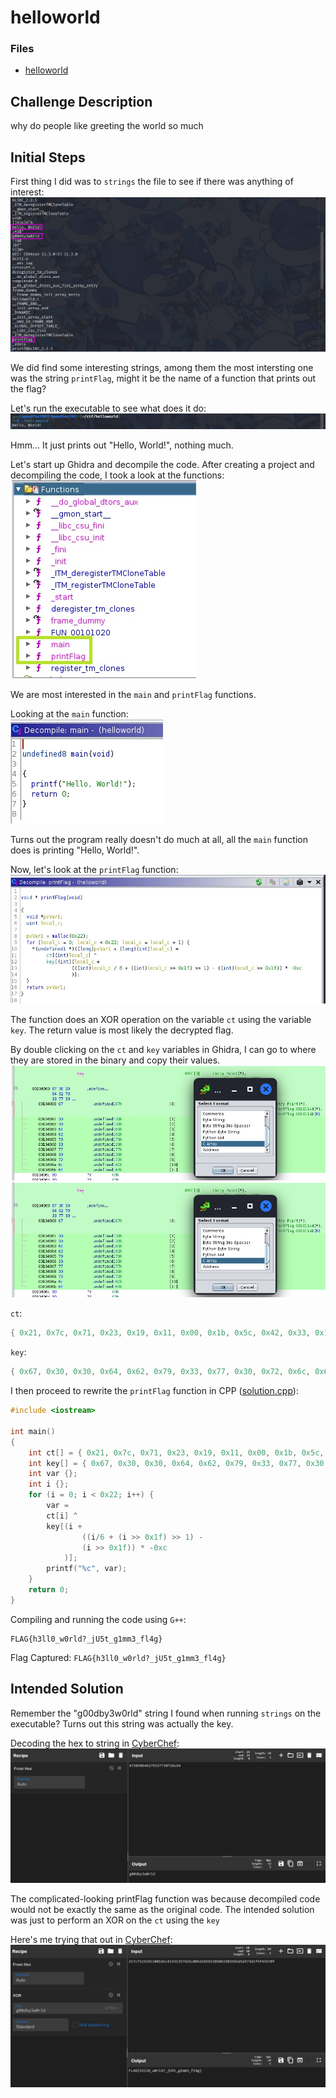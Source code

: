 # helloworld

### Files

- [helloworld](helloworld)

## Challenge Description

why do people like greeting the world so much

## Initial Steps

First thing I did was to `strings` the file to see if there was anything of interest:  
![screenshot1](assets/screenshot1.jpg)

We did find some interesting strings, among them the most intersting one was the string `printFlag`, might it be the name of a function that prints out the flag?

Let's run the executable to see what does it do:  
![screenshot2](assets/screenshot2.jpg)

Hmm... It just prints out "Hello, World!", nothing much.

Let's start up Ghidra and decompile the code. After creating a project and decompiling the code, I took a look at the functions:  
![screenshot3](assets/screenshot3.jpg)

We are most interested in the `main` and `printFlag` functions.

Looking at the `main` function:  
![screenshot4](assets/screenshot4.jpg)

Turns out the program really doesn't do much at all, all the `main` function does is printing "Hello, World!".

Now, let's look at the `printFlag` function:  
![screenshot5](assets/screenshot5.jpg)

The function does an XOR operation on the variable `ct` using the variable `key`. The return value is most likely the decrypted flag.

By double clicking on the `ct` and `key` variables in Ghidra, I can go to where they are stored in the binary and copy their values.  
![screenshot6](assets/screenshot6.jpg)  
![screenshot7](assets/screenshot7.jpg)

`ct`:
```c
{ 0x21, 0x7c, 0x71, 0x23, 0x19, 0x11, 0x00, 0x1b, 0x5c, 0x42, 0x33, 0x13, 0x57, 0x42, 0x5c, 0x00, 0x5d, 0x26, 0x59, 0x22, 0x05, 0x06, 0x33, 0x03, 0x56, 0x5d, 0x5d, 0x57, 0x3d, 0x1f, 0x5f, 0x43, 0x57, 0x0f }
```

`key`:
```c
{ 0x67, 0x30, 0x30, 0x64, 0x62, 0x79, 0x33, 0x77, 0x30, 0x72, 0x6c, 0x64 }
```

I then proceed to rewrite the `printFlag` function in CPP ([solution.cpp](solution.cpp)):
```cpp
#include <iostream>

int main()
{
    int ct[] = { 0x21, 0x7c, 0x71, 0x23, 0x19, 0x11, 0x00, 0x1b, 0x5c, 0x42, 0x33, 0x13, 0x57, 0x42, 0x5c, 0x00, 0x5d, 0x26, 0x59, 0x22, 0x05, 0x06, 0x33, 0x03, 0x56, 0x5d, 0x5d, 0x57, 0x3d, 0x1f, 0x5f, 0x43, 0x57, 0x0f };
    int key[] = { 0x67, 0x30, 0x30, 0x64, 0x62, 0x79, 0x33, 0x77, 0x30, 0x72, 0x6c, 0x64 };
    int var {};
    int i {};
    for (i = 0; i < 0x22; i++) {
        var =
        ct[i] ^
        key[(i +
                ((i/6 + (i >> 0x1f) >> 1) -
                (i >> 0x1f)) * -0xc
            )];
        printf("%c", var);
    }
    return 0;
}
```

Compiling and running the code using `G++`:
```
FLAG{h3ll0_w0rld?_jU5t_g1mm3_fl4g}
```

Flag Captured: `FLAG{h3ll0_w0rld?_jU5t_g1mm3_fl4g}`

## Intended Solution

Remember the "g00dby3w0rld" string I found when running `strings` on the executable? Turns out this string was actually the key.

Decoding the hex to string in [CyberChef](https://gchq.github.io/CyberChef/#recipe=From_Hex('Auto')&input=NjczMDMwNjQ2Mjc5MzM3NzMwNzI2YzY0):
![screenshot8](assets/screenshot8.jpg)

The complicated-looking printFlag function was because decompiled code would not be exactly the same as the original code. The intended solution was just to perform an XOR on the `ct` using the `key`

Here's me trying that out in [CyberChef](https://gchq.github.io/CyberChef/#recipe=From_Hex('Auto')XOR(%7B'option':'UTF8','string':'g00dby3w0rld'%7D,'Standard',false)&input=MjE3YzcxMjMxOTExMDAxYjVjNDIzMzEzNTc0MjVjMDA1ZDI2NTkyMjA1MDYzMzAzNTY1ZDVkNTczZDFmNWY0MzU3MGY):
![screenshot9](assets/screenshot9.jpg)
